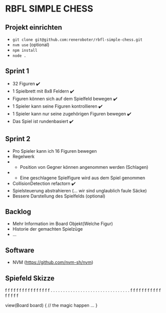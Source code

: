 # RBFL SIMPLE CHESS

## Projekt einrichten
* `git clone git@github.com:reneroboter/rbfl-simple-chess.git`
* `nvm use` (optional)
* `npm install`
* `node .`

## Sprint 1
* 32 Figuren ✔️
* 1 Spielbrett mit 8x8 Feldern ✔️
* Figuren können sich auf dem Spielfeld bewegen ✔️
* 1 Spieler kann seine Figuren kontrollieren ✔️
* 1 Spieler kann nur seine zugehörigen Figuren bewegen ✔️
* Das Spiel ist rundenbasiert ✔️

## Sprint 2
* Pro Spieler kann ich 16 Figuren bewegen
* Regelwerk
* * Position von Gegner können angenommen werden (Schlagen)
* * Eine geschlagene Spielfigure wird aus dem Spiel genommen
* CollisionDetection refactorn  ✔️
* Spielsteuerung abstrahieren (... wir sind unglaublich faule Säcke)
* Bessere Darstellung des Spielfelds (optional)

## Backlog
* Mehr Information im Board Objekt(Welche Figur)
* Historie der gemachten Spielzüge
* ...

## Software
* NVM (https://github.com/nvm-sh/nvm)

## Spiefeld Skizze

f  f  f  f  f  f  f  f
f  f  f  f  f  f  f  f
.  .  .  .  .  .  .  .
.  .  .  .  .  .  .  .
.  .  .  .  .  .  .  .
.  .  .  .  .  .  .  .
f  f  f  f  f  f  f  f
f  f  f  f  f  f  f  f


view(Board board) {
    // the magic happen ... 
}
